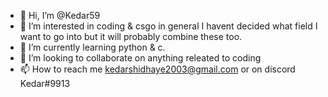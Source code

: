 - 👋 Hi, I’m @Kedar59
- 👀 I’m interested in coding & csgo in general I havent decided what field I want to go into but it will probably combine these too.
- 🌱 I’m currently learning python & c.
- 💞️ I’m looking to collaborate on anything releated to coding
- 📫 How to reach me kedarshidhaye2003@gmail.com or on discord Kedar#9913

<!---
Kedar59/Kedar59 is a ✨ special ✨ repository because its `README.md` (this file) appears on your GitHub profile.
You can click the Preview link to take a look at your changes.
--->

